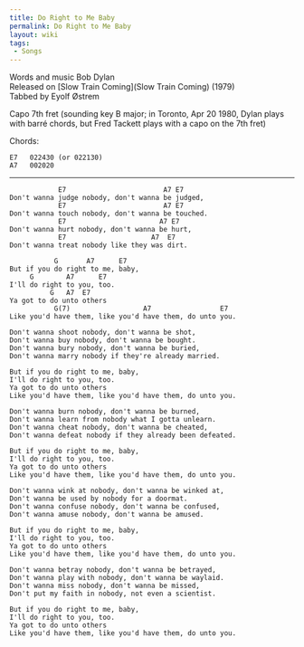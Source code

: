 ```yaml
---
title: Do Right to Me Baby
permalink: Do Right to Me Baby
layout: wiki
tags:
 - Songs
---
```


Words and music Bob Dylan  
Released on [Slow Train Coming](Slow Train Coming) (1979)  
Tabbed by Eyolf Østrem

Capo 7th fret (sounding key B major; in Toronto, Apr 20 1980, Dylan
plays with barré chords, but Fred Tackett plays with a capo on the 7th
fret)

Chords:

    E7   022430 (or 022130)
    A7   002020

* * * * *

                E7                        A7 E7
    Don't wanna judge nobody, don't wanna be judged,
                E7                        A7 E7
    Don't wanna touch nobody, don't wanna be touched.
                E7                       A7 E7
    Don't wanna hurt nobody, don't wanna be hurt,
                E7                     A7  E7
    Don't wanna treat nobody like they was dirt.

               G       A7      E7
    But if you do right to me, baby,
         G        A7      E7
    I'll do right to you, too.
              G   A7  E7
    Ya got to do unto others
               G(7)                  A7                 E7
    Like you'd have them, like you'd have them, do unto you.

    Don't wanna shoot nobody, don't wanna be shot,
    Don't wanna buy nobody, don't wanna be bought.
    Don't wanna bury nobody, don't wanna be buried,
    Don't wanna marry nobody if they're already married.

    But if you do right to me, baby,
    I'll do right to you, too.
    Ya got to do unto others
    Like you'd have them, like you'd have them, do unto you.

    Don't wanna burn nobody, don't wanna be burned,
    Don't wanna learn from nobody what I gotta unlearn.
    Don't wanna cheat nobody, don't wanna be cheated,
    Don't wanna defeat nobody if they already been defeated.

    But if you do right to me, baby,
    I'll do right to you, too.
    Ya got to do unto others
    Like you'd have them, like you'd have them, do unto you.

    Don't wanna wink at nobody, don't wanna be winked at,
    Don't wanna be used by nobody for a doormat.
    Don't wanna confuse nobody, don't wanna be confused,
    Don't wanna amuse nobody, don't wanna be amused.

    But if you do right to me, baby,
    I'll do right to you, too.
    Ya got to do unto others
    Like you'd have them, like you'd have them, do unto you.

    Don't wanna betray nobody, don't wanna be betrayed,
    Don't wanna play with nobody, don't wanna be waylaid.
    Don't wanna miss nobody, don't wanna be missed,
    Don't put my faith in nobody, not even a scientist.

    But if you do right to me, baby,
    I'll do right to you, too.
    Ya got to do unto others
    Like you'd have them, like you'd have them, do unto you.
